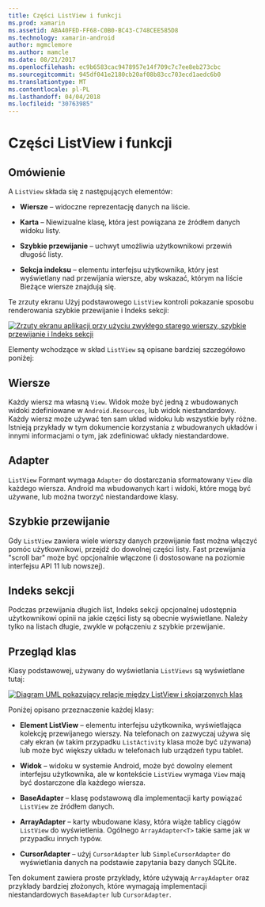 ```yaml
---
title: Części ListView i funkcji
ms.prod: xamarin
ms.assetid: ABA40FED-FF68-C0B0-BC43-C748CEE585D8
ms.technology: xamarin-android
author: mgmclemore
ms.author: mamcle
ms.date: 08/21/2017
ms.openlocfilehash: ec9b6583cac9478957e14f709c7c7ee8eb273cbc
ms.sourcegitcommit: 945df041e2180cb20af08b83cc703ecd1aedc6b0
ms.translationtype: MT
ms.contentlocale: pl-PL
ms.lasthandoff: 04/04/2018
ms.locfileid: "30763985"
---
```

# <a name="listview-parts-and-functionality"></a>Części ListView i funkcji


## <a name="overview"></a>Omówienie

A `ListView` składa się z następujących elementów:

- **Wiersze** &ndash; widoczne reprezentację danych na liście.

- **Karta** &ndash; Niewizualne klasę, która jest powiązana ze źródłem danych widoku listy.

- **Szybkie przewijanie** &ndash; uchwyt umożliwia użytkownikowi przewiń długość listy.

- **Sekcja indeksu** &ndash; elementu interfejsu użytkownika, który jest wyświetlany nad przewijania wiersze, aby wskazać, którym na liście Bieżące wiersze znajdują się.

Te zrzuty ekranu Użyj podstawowego `ListView` kontroli pokazanie sposobu renderowania szybkie przewijanie i Indeks sekcji:

[![Zrzuty ekranu aplikacji przy użyciu zwykłego starego wierszy, szybkie przewijanie i Indeks sekcji](parts-and-functionality-images/listviewparts.png)](parts-and-functionality-images/listviewparts.png#lightbox)

Elementy wchodzące w skład `ListView` są opisane bardziej szczegółowo poniżej:


## <a name="rows"></a>Wiersze

Każdy wiersz ma własną `View`. Widok może być jedną z wbudowanych widoki zdefiniowane w `Android.Resources`, lub widok niestandardowy. Każdy wiersz może używać ten sam układ widoku lub wszystkie były różne. Istnieją przykłady w tym dokumencie korzystania z wbudowanych układów i innymi informacjami o tym, jak zdefiniować układy niestandardowe.


## <a name="adapter"></a>Adapter

`ListView` Formant wymaga `Adapter` do dostarczania sformatowany `View` dla każdego wiersza. Android ma wbudowanych kart i widoki, które mogą być używane, lub można tworzyć niestandardowe klasy.


## <a name="fast-scrolling"></a>Szybkie przewijanie

Gdy `ListView` zawiera wiele wierszy danych przewijanie fast można włączyć pomóc użytkownikowi, przejdź do dowolnej części listy. Fast przewijania "scroll bar" może być opcjonalnie włączone (i dostosowane na poziomie interfejsu API 11 lub nowszej).


## <a name="section-index"></a>Indeks sekcji

Podczas przewijania długich list, Indeks sekcji opcjonalnej udostępnia użytkownikowi opinii na jakie części listy są obecnie wyświetlane. Należy tylko na listach długie, zwykle w połączeniu z szybkie przewijanie.


## <a name="classes-overview"></a>Przegląd klas

Klasy podstawowej, używany do wyświetlania `ListViews` są wyświetlane tutaj:

[![Diagram UML pokazujący relacje między ListView i skojarzonych klas](parts-and-functionality-images/image2.png)](parts-and-functionality-images/image2.png#lightbox)

Poniżej opisano przeznaczenie każdej klasy:

- **Element ListView** &ndash; elementu interfejsu użytkownika, wyświetlająca kolekcję przewijanego wierszy. Na telefonach on zazwyczaj używa się cały ekran (w takim przypadku `ListActivity` klasa może być używana) lub może być większy układu w telefonach lub urządzeń typu tablet.

- **Widok** &ndash; widoku w systemie Android, może być dowolny element interfejsu użytkownika, ale w kontekście `ListView` wymaga `View` mają być dostarczone dla każdego wiersza.

- **BaseAdapter** &ndash; klasę podstawową dla implementacji karty powiązać `ListView` ze źródłem danych.

- **ArrayAdapter** &ndash; karty wbudowane klasy, która wiąże tablicy ciągów `ListView` do wyświetlenia. Ogólnego `ArrayAdapter<T>` takie same jak w przypadku innych typów.

- **CursorAdapter** &ndash; użyj `CursorAdapter` lub `SimpleCursorAdapter` do wyświetlania danych na podstawie zapytania bazy danych SQLite.

Ten dokument zawiera proste przykłady, które używają `ArrayAdapter` oraz przykłady bardziej złożonych, które wymagają implementacji niestandardowych `BaseAdapter` lub `CursorAdapter`.

